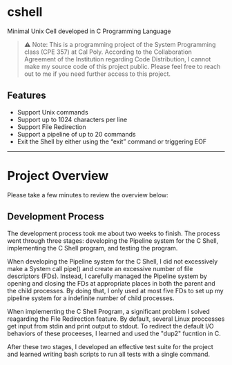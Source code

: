 # cshell
Minimal Unix Cell developed in C Programming Language

>⚠ Note: This is a programming project of the System Programming class (CPE 357) at Cal Poly. According to the Collaboration Agreement of the Institution regarding Code Distribution, I cannot make my source code of this project public. Please feel free to reach out to me if you need further access to this project.

## Features
* Support Unix commands
* Support up to 1024 characters per line
* Support File Redirection 
* Support a pipeline of up to 20 commands
* Exit the Shell by either using the “exit” command or triggering EOF
 
 ***
# Project Overview
Please take a few minutes to review the overview below:

## Development Process
The development process took me about two weeks to finish. The process went through three stages: developing the Pipeline system for the C Shell, implementing the C Shell program, and testing the program.

When developing the Pipeline system for the C Shell, I did not excessively make a System call pipe() and create an excessive number of file descriptors (FDs). Instead, I carefully managed the Pipeline system by opening and closing the FDs at appropriate places in both the parent and the child processes. By doing that, I only used at most five FDs to set up my pipeline system for a indefinite number of child processes. 

When implementing the C Shell Program, a significant problem I solved reagarding the File Redirection feature.  By default, several Linux proccesses get input from stdin and print output to stdout. To redirect the default I/O behaviors of these proceeses, I learned and used the "dup2" fucntion in C.

After these two stages, I developed an effective test suite for the project and learned writing bash scripts to run all tests with a single command.
